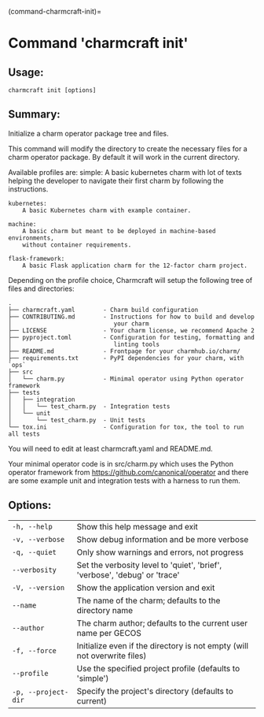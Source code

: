 (command-charmcraft-init)=
# Command 'charmcraft init'

## Usage:
```text
charmcraft init [options]
```

## Summary:

Initialize a charm operator package tree and files.

This command will modify the directory to create the necessary files for a charm operator package. By default it will work in the current directory.

Available profiles are:     simple:         A basic kubernetes charm with lot of texts helping the developer         to navigate their first charm by following the instructions.

```text
kubernetes:
    A basic Kubernetes charm with example container.
```

```text
machine:
    A basic charm but meant to be deployed in machine-based environments,
    without container requirements.
```

```text
flask-framework:
    A basic Flask application charm for the 12-factor charm project.
```

Depending on the profile choice, Charmcraft will setup the following tree of files and directories:

```text
.
├── charmcraft.yaml        - Charm build configuration
├── CONTRIBUTING.md        - Instructions for how to build and develop
│                             your charm
├── LICENSE                - Your charm license, we recommend Apache 2
├── pyproject.toml         - Configuration for testing, formatting and
│                             linting tools
├── README.md              - Frontpage for your charmhub.io/charm/
├── requirements.txt       - PyPI dependencies for your charm, with `ops`
├── src
│   └── charm.py           - Minimal operator using Python operator framework
├── tests
│   ├── integration
│   │   └── test_charm.py  - Integration tests
│   └── unit
│       └── test_charm.py  - Unit tests
└── tox.ini                - Configuration for tox, the tool to run all tests
```

You will need to edit at least charmcraft.yaml and README.md.

Your minimal operator code is in src/charm.py which uses the Python operator framework from https://github.com/canonical/operator and there are some example unit and integration tests with a harness to run them.

## Options:
| | |
|-|-|
| `-h, --help` | Show this help message and exit |
| `-v, --verbose` | Show debug information and be more verbose |
| `-q, --quiet` | Only show warnings and errors, not progress |
| `--verbosity` | Set the verbosity level to 'quiet', 'brief', 'verbose', 'debug' or 'trace' |
| `-V, --version` | Show the application version and exit |
| `--name` | The name of the charm; defaults to the directory name |
| `--author` | The charm author; defaults to the current user name per GECOS |
| `-f, --force` | Initialize even if the directory is not empty (will not overwrite files) |
| `--profile` | Use the specified project profile (defaults to 'simple') |
| `-p, --project-dir` | Specify the project's directory (defaults to current) |